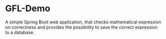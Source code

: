 # GFL-Demo

A simple Spring Boot web application, that checks mathematical 
expression on correctness and provides the possibility to save the correct expression to a database.
